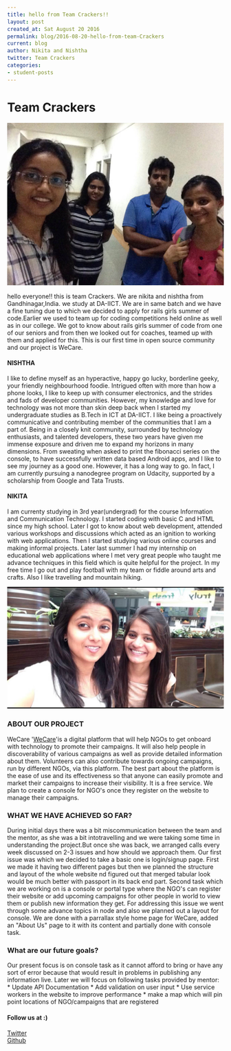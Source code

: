 ```yaml
---
title: hello from Team Crackers!!
layout: post
created_at: Sat August 20 2016
permalink: blog/2016-08-20-hello-from-team-Crackers
current: blog
author: Nikita and Nishtha
twitter: Team Crackers
categories:
- student-posts
---
```


# **Team Crackers**

![Team Crackers](/img/blog/2016/teamCrackers1.JPG)    

hello everyone!!
this is team Crackers. We are nikita and nishtha from Gandhinagar,India.
we study at DA-IICT. We are in same batch and we have a fine tuning due to which we decided to apply for rails girls summer of code.Earlier we used to team up for coding competitions held online as well as in our college. We got to know about rails girls summer of code from one of our seniors and from then we looked out for coaches, teamed up with them and applied for this. This is our first time in open source community and our project is WeCare. 


#### **NISHTHA**
I like to define myself as an hyperactive, happy go lucky, borderline geeky, your friendly neighbourhood foodie. Intrigued often with more than how a phone looks, I like to keep up with consumer electronics, and the strides and fads of developer communities. However, my knowledge and love for technology was not more than skin deep back when I started my undergraduate studies as B.Tech in ICT at DA-IICT. I like being a proactively communicative and contributing member of the communities that I am a part of. 
Being in a closely knit community, surrounded by technology enthusiasts, and talented developers, these two years have given me immense exposure and driven me to expand my horizons in many dimensions. From sweating when asked to print the fibonacci series on the console, to have successfully written data based Android apps, and I like to see my journey as a good one. However, it has a long way to go. In fact, I am currently pursuing a nanodegree program on Udacity, supported by a scholarship from Google and Tata Trusts.


#### **NIKITA**
I am currenty studying in 3rd year(undergrad) for the course Information and Communication Technology. I started coding with basic C and HTML since my high school. Later I got to know about web development, attended various workshops and discussions which acted as an ignition to working with web applications. Then I started studying various online courses and making informal projects. Later last summer I had my internship on educational web applications where I met very great people who taught me advance techniques in this field which is quite helpful for the project. In my free time I go out and play football with my team or fiddle around arts and crafts. Also I like travelling and mountain hiking.

![Team Crakers](/img/blog/2016/teamCrackers2.jpg)

### **ABOUT OUR PROJECT**

WeCare '[WeCare](https://github.com/hkasera/WeCare "WeCare")'is a digital platform that will help NGOs to get onboard with technology to promote their campaigns. It will also help people in discoverability of various campaigns as well as provide detailed information about them. Volunteers can also contribute towards ongoing campaigns, run by different NGOs, via this platform. The best part about the platform is the ease of use and its effectiveness so that anyone can easily promote and market their campaigns to increase their visibility. It is a free service. We plan to create a console for NGO's once they register on the website to manage their campaigns.

### **WHAT WE HAVE ACHIEVED SO FAR?**

During initial days there was a bit miscommunication between the team and the mentor, as she was a bit intotravelling and we were taking some time in understanding the project.But once she was back, we arranged calls every week discussed on 2-3 issues and how should we approach them. Our first issue was which we decided to take a basic one is login/signup page. First we made it having two different pages but then we planned the structure and layout of the whole website nd figured out that merged tabular look would be much better with passport in its back end part. Second task which we are working on is a console or portal type where the NGO's can register their website or add upcoming campaigns for other people in world to view them or publish new information they get. For addressing this issue we went through some advance topics in node and also we planned out a layout for console. We are done with a parrallax style home page for WeCare, added an "About Us" page to it with its content and partially done with console task.


### **What are our future goals?**

Our present focus is on console task as it cannot afford to bring or have any sort of error because that would result in problems in publishing any information live. Later we will focus on following tasks provided by mentor:
	* Update API Documentation
	* Add validation on user input
	* Use service workers in the website to improve performance
	* make a map which will pin point locations of NGO/campaigns that are registered


#### **Follow us at :)**

[Twitter](https://twitter.com/Team_crackers)  
[Github](https://github.com/TeamCrackersRgsoc)